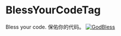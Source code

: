# BlessYourCodeTag
Bless your code. 保佑你的代码。
[![GodBless](https://github.com/LunaGao/NearlyLocation4iOS/blob/master/tags/god.svg)](https://github.com/LunaGao/BlessYourCodeTag)
